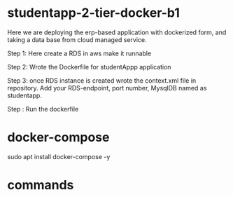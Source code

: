 # studentapp-2-tier-docker-b1
Here we are deploying the erp-based application with dockerized form, and taking a data base from cloud managed service.

Step 1: Here create a RDS in aws make it runnable

Step 2: Wrote the Dockerfile for studentAppp application

Step 3: once RDS instance is created wrote the context.xml file in repository. Add your RDS-endpoint, port number, MysqlDB named as studentapp.

Step : Run the dockerfile
# docker-compose 
sudo apt install docker-compose -y
# commands 
 